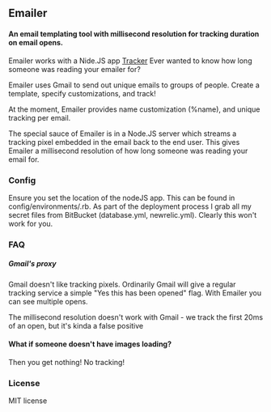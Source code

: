 ## Emailer
#### An email templating tool with millisecond resolution for tracking duration on email opens.

Emailer works with a Nide.JS app [Tracker](https://github.com/juliangiuca/tracker)
Ever wanted to know how long someone was reading your emailer for?

Emailer uses Gmail to send out unique emails to groups of people. Create a template,
specify customizations, and track!

At the moment, Emailer provides name customization (%name), and unique tracking per email.

The special sauce of Emailer is in a Node.JS server which streams a tracking pixel
embedded in the email back to the end user. This gives Emailer a millisecond resolution
of how long someone was reading your email for.

### Config
Ensure you set the location of the nodeJS app. This can be found in config/environments/<environment>.rb.
As part of the deployment process I grab all my secret files from BitBucket (database.yml, newrelic.yml). Clearly this won't work for you.

### FAQ
##### Gmail's proxy
Gmail doesn't like tracking pixels. Ordinarily Gmail will give a regular tracking service
a simple "Yes this has been opened" flag. With Emailer you can see multiple opens.

The millisecond resolution doesn't work with Gmail - we track the first 20ms of an open, but it's kinda a false positive

#### What if someone doesn't have images loading?
Then you get nothing! No tracking!

### License
MIT license
